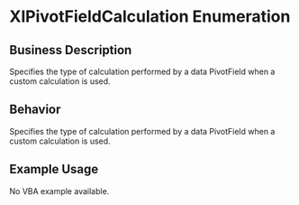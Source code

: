 # XlPivotFieldCalculation Enumeration

## Business Description
Specifies the type of calculation performed by a data PivotField when a custom calculation is used.

## Behavior
Specifies the type of calculation performed by a data PivotField when a custom calculation is used.

## Example Usage
No VBA example available.